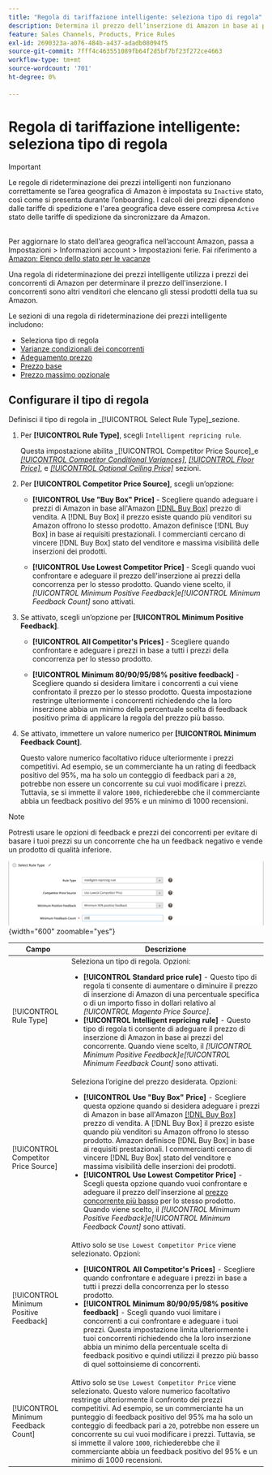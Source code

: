 ```yaml
---
title: "Regola di tariffazione intelligente: seleziona tipo di regola"
description: Determina il prezzo dell’inserzione di Amazon in base ai prezzi della concorrenza creando una regola di rideterminazione intelligente dei prezzi.
feature: Sales Channels, Products, Price Rules
exl-id: 2690323a-a076-484b-a437-adadb08094f5
source-git-commit: 7fff4c463551089fb64f2d5bf7bf23f272ce4663
workflow-type: tm+mt
source-wordcount: '701'
ht-degree: 0%

---
```


# Regola di tariffazione intelligente: seleziona tipo di regola

>[!IMPORTANT]
>
>Le regole di rideterminazione dei prezzi intelligenti non funzionano correttamente se l’area geografica di Amazon è impostata su `Inactive` stato, così come si presenta durante l’onboarding. I calcoli dei prezzi dipendono dalle tariffe di spedizione e l&#39;area geografica deve essere compresa `Active` stato delle tariffe di spedizione da sincronizzare da Amazon.<br><br>
>
>Per aggiornare lo stato dell’area geografica nell’account Amazon, passa a Impostazioni > Informazioni account > Impostazioni ferie. Fai riferimento a [Amazon: Elenco dello stato per le vacanze](https://sellercentral.amazon.com/gp/help/help.html?itemID=200135620/&quot;target=&quot;_blank)

Una regola di rideterminazione dei prezzi intelligente utilizza i prezzi dei concorrenti di Amazon per determinare il prezzo dell&#39;inserzione. I concorrenti sono altri venditori che elencano gli stessi prodotti della tua su Amazon.

Le sezioni di una regola di rideterminazione dei prezzi intelligente includono:

- Seleziona tipo di regola
- [Varianze condizionali dei concorrenti](./competitor-conditional-variances.md)
- [Adeguamento prezzo](./price-adjustment.md)
- [Prezzo base](./floor-price.md)
- [Prezzo massimo opzionale](./optional-ceiling-price.md)

## Configurare il tipo di regola

Definisci il tipo di regola in _[!UICONTROL Select Rule Type]_sezione.

1. Per **[!UICONTROL Rule Type]**, scegli `Intelligent repricing rule`.

   Questa impostazione abilita _[!UICONTROL Competitor Price Source]_e [_[!UICONTROL Competitor Conditional Variances]_](./competitor-conditional-variances.md), [_[!UICONTROL Floor Price]_](./floor-price.md), e [_[!UICONTROL Optional Ceiling Price]_](./optional-ceiling-price.md) sezioni.

1. Per **[!UICONTROL Competitor Price Source]**, scegli un’opzione:

   - **[!UICONTROL Use "Buy Box" Price]** - Scegliere quando adeguare i prezzi di Amazon in base all&#39;Amazon [[!DNL Buy Box]](./buy-box-competitor-pricing.md) prezzo di vendita. A [!DNL Buy Box] il prezzo esiste quando più venditori su Amazon offrono lo stesso prodotto. Amazon definisce [!DNL Buy Box] in base ai requisiti prestazionali. I commercianti cercano di vincere [!DNL Buy Box] stato del venditore e massima visibilità delle inserzioni dei prodotti.

   - **[!UICONTROL Use Lowest Competitor Price]** - Scegli quando vuoi confrontare e adeguare il prezzo dell&#39;inserzione ai prezzi della concorrenza per lo stesso prodotto. Quando viene scelto, il _[!UICONTROL Minimum Positive Feedback]_e_[!UICONTROL Minimum Feedback Count]_ sono attivati.

1. Se attivato, scegli un’opzione per **[!UICONTROL Minimum Positive Feedback]**.

   - **[!UICONTROL All Competitor's Prices]** - Scegliere quando confrontare e adeguare i prezzi in base a tutti i prezzi della concorrenza per lo stesso prodotto.

   - **[!UICONTROL Minimum 80/90/95/98% positive feedback]** - Scegliere quando si desidera limitare i concorrenti a cui viene confrontato il prezzo per lo stesso prodotto. Questa impostazione restringe ulteriormente i concorrenti richiedendo che la loro inserzione abbia un minimo della percentuale scelta di feedback positivo prima di applicare la regola del prezzo più basso.

1. Se attivato, immettere un valore numerico per **[!UICONTROL Minimum Feedback Count]**.

   Questo valore numerico facoltativo riduce ulteriormente i prezzi competitivi. Ad esempio, se un commerciante ha un rating di feedback positivo del 95%, ma ha solo un conteggio di feedback pari a `20`, potrebbe non essere un concorrente su cui vuoi modificare i prezzi. Tuttavia, se si immette il valore `1000`, richiederebbe che il commerciante abbia un feedback positivo del 95% e un minimo di 1000 recensioni.

>[!NOTE]
>
>Potresti usare le opzioni di feedback e prezzi dei concorrenti per evitare di basare i tuoi prezzi su un concorrente che ha un feedback negativo e vende un prodotto di qualità inferiore.

![Regola di rideterminazione prezzi intelligente: seleziona tipo di regola](assets/ob-intelligent-price-rule-type.png){width="600" zoomable="yes"}

| Campo | Descrizione |
|----------------------------------------|-----------------------------------------------------------------------------------------------------------------------------------------------------------------------------------------------------------------------------------------------------------------------------------------------------------------------------------------------------------------------------------------------------------------------------------------------------------------------------------------------------------------------------------------------------------------------------------------------------------------------------------------------------------------------------------------------------------------------------------------------------------------------------------------------------------------------------------------------------------------------------------------|
| [!UICONTROL Rule Type] | Seleziona un tipo di regola. Opzioni:<ul><li>**[!UICONTROL Standard price rule]** - Questo tipo di regola ti consente di aumentare o diminuire il prezzo di inserzione di Amazon di una percentuale specifica o di un importo fisso in dollari relativo al _[!UICONTROL Magento Price Source]_. </li><li>**[!UICONTROL Intelligent repricing rule]** - Questo tipo di regola ti consente di adeguare il prezzo di inserzione di Amazon in base ai prezzi del concorrente. Quando viene scelto, il _[!UICONTROL Minimum Positive Feedback]_e_[!UICONTROL Minimum Feedback Count]_ sono attivati.</li></ul> |
| [!UICONTROL Competitor Price Source] | Seleziona l’origine del prezzo desiderata. Opzioni:<ul><li>**[!UICONTROL Use "Buy Box" Price]** - Scegliere questa opzione quando si desidera adeguare i prezzi di Amazon in base all&#39;Amazon [[!DNL Buy Box]](./buy-box-competitor-pricing.md) prezzo di vendita. A [!DNL Buy Box] il prezzo esiste quando più venditori su Amazon offrono lo stesso prodotto. Amazon definisce [!DNL Buy Box] in base ai requisiti prestazionali. I commercianti cercano di vincere [!DNL Buy Box] stato del venditore e massima visibilità delle inserzioni dei prodotti.</li><li>**[!UICONTROL Use Lowest Competitor Price]** - Scegli questa opzione quando vuoi confrontare e adeguare il prezzo dell&#39;inserzione al [prezzo concorrente più basso](./lowest-competitor-pricing.md) per lo stesso prodotto. Quando viene scelto, il _[!UICONTROL Minimum Positive Feedback]_e_[!UICONTROL Minimum Feedback Count]_ sono attivati.</li></ul> |
| [!UICONTROL Minimum Positive Feedback] | Attivo solo se `Use Lowest Competitor Price` viene selezionato. Opzioni:<ul><li>**[!UICONTROL All Competitor's Prices]** - Scegliere quando confrontare e adeguare i prezzi in base a tutti i prezzi della concorrenza per lo stesso prodotto.</li><li>**[!UICONTROL Minimum 80/90/95/98% positive feedback]** - Scegli quando vuoi limitare i concorrenti a cui confrontare e adeguare i tuoi prezzi. Questa impostazione limita ulteriormente i tuoi concorrenti richiedendo che la loro inserzione abbia un minimo della percentuale scelta di feedback positivo e quindi utilizzi il prezzo più basso di quel sottoinsieme di concorrenti.</li></ul> |
| [!UICONTROL Minimum Feedback Count] | Attivo solo se `Use Lowest Competitor Price` viene selezionato. Questo valore numerico facoltativo restringe ulteriormente il confronto dei prezzi competitivi. Ad esempio, se un commerciante ha un punteggio di feedback positivo del 95% ma ha solo un conteggio di feedback pari a `20`, potrebbe non essere un concorrente su cui vuoi modificare i prezzi. Tuttavia, se si immette il valore `1000`, richiederebbe che il commerciante abbia un feedback positivo del 95% e un minimo di 1000 recensioni. |
